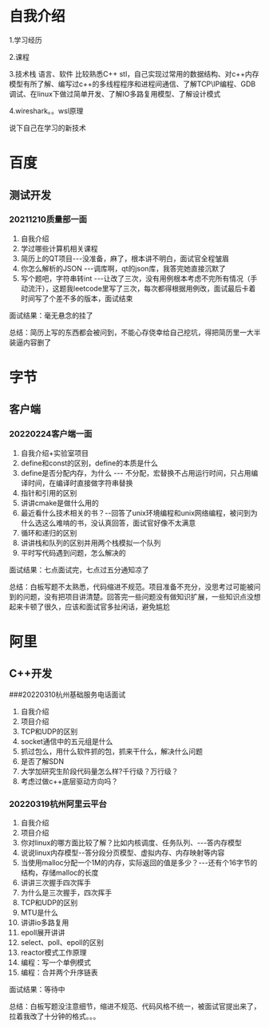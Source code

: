 # 自我介绍

1.学习经历

2.课程

3.技术栈   语言、软件  比较熟悉C++ stl，自己实现过常用的数据结构、对c++内存模型有所了解、编写过c++的多线程程序和进程间通信、了解TCP\IP编程、GDB调试、在linux下做过简单开发、了解IO多路复用模型、了解设计模式

4.wireshark。。wsl原理



说下自己在学习的新技术

# 百度

## 测试开发

### 20211210质量部一面

1. 自我介绍
2. 学过哪些计算机相关课程
3. 简历上的QT项目---没准备，麻了，根本讲不明白，面试官全程皱眉
4. 你怎么解析的JSON  ---调库啊，qt的json库，我答完她直接沉默了
5. 写个题吧，字符串转int ---让改了三次，没有用例根本考虑不完所有情况（手动流汗），这题我leetcode里写了三次，每次都得根据用例改，面试最后卡着时间写了个差不多的版本，面试结束



面试结果：毫无悬念的挂了

总结：简历上写的东西都会被问到，不能心存侥幸给自己挖坑，得把简历里一大半装逼内容删了

# 字节

## 客户端

### 20220224客户端一面

1. 自我介绍+实验室项目
2. define和const的区别，define的本质是什么
3. define是否分配内存，为什么 ---  不分配，宏替换不占用运行时间，只占用编译时间，在编译时直接做字符串替换
4. 指针和引用的区别
5. 讲讲cmake是做什么用的
6. 最近看什么技术相关的书？--回答了unix环境编程和unix网络编程，被问到为什么选这么难啃的书，没认真回答，面试官好像不太满意
7. 循环和递归的区别
8. 讲讲栈和队列的区别并用两个栈模拟一个队列
9. 平时写代码遇到问题，怎么解决的



面试结果：七点面试完，七点过五分通知凉了

总结：白板写题不太熟悉，代码缩进不规范。项目准备不充分，没思考过可能被问到的问题，没有把项目讲清楚。回答完一些问题没有做知识扩展，一些知识点没想起来卡顿了很久，应该和面试官多扯闲话，避免尴尬



# 阿里

## C++开发

###20220310杭州基础服务电话面试

1. 自我介绍
2. 项目介绍
3. TCP和UDP的区别
4. socket通信中的五元组是什么
5. 抓过包么，用什么软件抓的包，抓来干什么，解决什么问题
6. 是否了解SDN
7. 大学加研究生阶段代码量怎么样?千行级？万行级？
8. 考虑过做c++底层驱动方向吗？

### 20220319杭州阿里云平台

1. 自我介绍
2. 项目介绍
3. 你对linux的哪方面比较了解？比如内核调度、任务队列、---答内存模型
4. 说说linux内存模型--答分段分页模型、虚拟内存、内存映射等内容
5. 当使用malloc分配一个1M的内存，实际返回的值是多少？---还有个16字节的结构，存储malloc的长度
6. 讲讲三次握手四次挥手
7. 为什么是三次握手，四次挥手
8. TCP和UDP的区别
9. MTU是什么
10. 讲讲io多路复用
11. epoll展开讲讲
12. select、poll、epoll的区别
13. reactor模式工作原理
14. 编程：写一个单例模式
15. 编程：合并两个升序链表

面试结果：等待中

总结：白板写题没注意细节，缩进不规范、代码风格不统一，被面试官提出来了，拉着我改了十分钟的格式。。。

